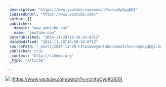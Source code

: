 ```yaml
---
  description: "https://www.youtube.com/watch?v=rcnXpOygKGI"
  isBasedOnUrl: "https://www.youtube.com/"
  author: []
  publisher: 
    domain: "www.youtube.com"
    name: "youtube.com"
  datePublished: "2014-11-28T18:58:24.071Z"
  dateModified: "2014-11-28T18:58:24.071Z"
  sourcePath: "_posts/2014-11-28-httpswwwyoutubecomwatchvrcnxpoygkgi.md"
  published: true
  _context: "http://schema.org"
  _type: "Article"

---
```

![](https://i.ytimg.com/vi/rcnXpOygKGI/mqdefault.jpg)
[https://www.youtube.com/watch?v=rcnXpOygKGI][0]

[0]: https://www.youtube.com/watch?v=rcnXpOygKGI